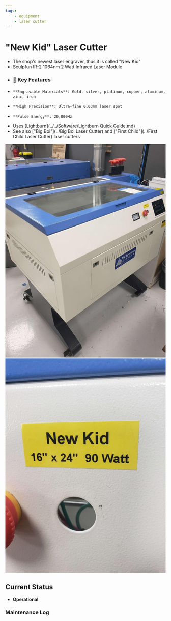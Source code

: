 ```yaml
---
tags:
    - equipment
    - laser cutter
---
```

# "New Kid"  Laser Cutter

* The shop's newest laser engraver, thus it is called "New Kid"
* Sculpfun IR-2 1064nm 2 Watt Infrared Laser Module
* ### 🔧 Key Features

-     **Engravable Materials**: Gold, silver, platinum, copper, aluminum, zinc, iron  
-     **High Precision**: Ultra-fine 0.03mm laser spot  
-     **Pulse Energy**: 20,000Hz

* Uses [Lightburn](../../Software/Lightburn Quick Guide.md)
* See also ["Big Boi"](../Big Boi Laser Cutter) and ["First Child"](../First Child Laser Cutter) laser cutters

![ ](../images/lasercutters/new.kid.far.jpg)
![ ](../images/lasercutters/new.kid.close.jpg)

## Current Status

- **Operational**
  
### Maintenance Log
